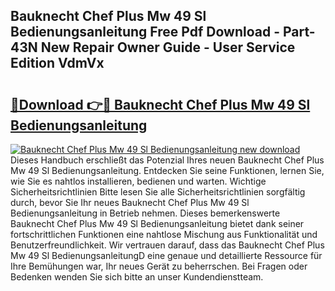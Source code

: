 ## Bauknecht Chef Plus Mw 49 Sl Bedienungsanleitung Free Pdf Download - Part-43N New Repair Owner Guide - User Service Edition VdmVx

# <h2><a href="http://df08vh.blite.top/?on=Bauknecht+Chef+Plus+Mw+49+Sl+Bedienungsanleitung">🔗Download 👉🔴 Bauknecht Chef Plus Mw 49 Sl Bedienungsanleitung</a></h2>

[![Bauknecht Chef Plus Mw 49 Sl Bedienungsanleitung new download](https://i.imgur.com/lujVjoI.png)](http://df08vh.blite.top/?on=Bauknecht+Chef+Plus+Mw+49+Sl+Bedienungsanleitung)
Dieses Handbuch erschließt das Potenzial Ihres neuen Bauknecht Chef Plus Mw 49 Sl Bedienungsanleitung. Entdecken Sie seine Funktionen, lernen Sie, wie Sie es nahtlos installieren, bedienen und warten. Wichtige Sicherheitsrichtlinien Bitte lesen Sie alle Sicherheitsrichtlinien sorgfältig durch, bevor Sie Ihr neues Bauknecht Chef Plus Mw 49 Sl Bedienungsanleitung in Betrieb nehmen. Dieses bemerkenswerte Bauknecht Chef Plus Mw 49 Sl Bedienungsanleitung bietet dank seiner fortschrittlichen Funktionen eine nahtlose Mischung aus Funktionalität und Benutzerfreundlichkeit. Wir vertrauen darauf, dass das Bauknecht Chef Plus Mw 49 Sl BedienungsanleitungD eine genaue und detaillierte Ressource für Ihre Bemühungen war, Ihr neues Gerät zu beherrschen. Bei Fragen oder Bedenken wenden Sie sich bitte an unser Kundendienstteam.
